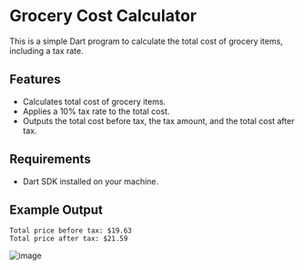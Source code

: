 # Grocery Cost Calculator

This is a simple Dart program to calculate the total cost of grocery items, including a tax rate.

## Features

- Calculates total cost of grocery items.
- Applies a 10% tax rate to the total cost.
- Outputs the total cost before tax, the tax amount, and the total cost after tax.

## Requirements

- Dart SDK installed on your machine.

## Example Output

```
Total price before tax: $19.63
Total price after tax: $21.59
```
![image](https://github.com/user-attachments/assets/090f73a1-0037-4021-aecd-11322242d65a)
